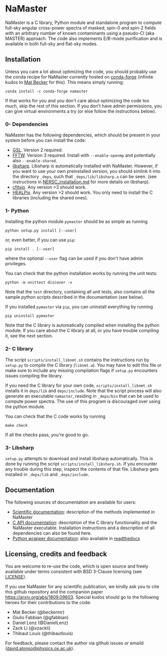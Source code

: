 # NaMaster

NaMaster is a C library, Python module and standalone program to compute full-sky angular cross-power spectra of masked, spin-0 and spin-2 fields with an arbitrary number of known contaminants using a pseudo-Cl (aka MASTER) approach. The code also implements E/B-mode purification and is available in both full-sky and flat-sky modes.


## Installation
Unless you care a lot about optimizing the code, you should probably use the conda recipe for NaMaster currently hosted on [conda-forge](https://anaconda.org/conda-forge/namaster) (infinite kudos to [Mat Becker](https://github.com/beckermr) for this). This means simply running:
```
conda install -c conda-forge namaster
```
If that works for you and you don't care about optimizing the code too much, skip the rest of this section. If you don't have admin permissions, you can give virtual environments a try (or else follow the instructions below).

### 0- Dependencies
NaMaster has the following dependencies, which should be present in your system before you can install the code:
* [GSL](https://www.gnu.org/software/gsl/). Version 2 required.
* [FFTW](http://www.fftw.org/). Version 3 required. Install with `--enable-openmp` and potentially also `--enable-shared`.
* [libsharp](https://github.com/Libsharp/libsharp). Libsharp is automatically installed with NaMaster. However, if you want to use your own preinstalled version, you should simlink it into the directory `_deps`, such that `_deps/lib/libsharp.a` can be seen. (see instructions in [NERSC_installation.md](NERSC_installation.md) for more details on libsharp).
* [cfitsio](https://heasarc.gsfc.nasa.gov/fitsio/). Any version >3 should work.
* [HEALPix](https://sourceforge.net/projects/healpix/). Any version >2 should work. You only need to install the C libraries (including the shared ones).

### 1- Python
Installing the python module `pymaster` should be as simple as running
```
python setup.py install [--user]
```
or, even better, if you can use `pip`:
```
pip install . [--user]
```
where the optional `--user` flag can be used if you don't have admin privileges.

You can check that the python installation works by running the unit tests:
```
python -m unittest discover -v
```
Note that the `test` directory, containing all unit tests, also contains all the sample python scripts described in the documentation (see below).

If you installed `pymaster` via `pip`, you can uninstall everything by running
```
pip uninstall pymaster
```

Note that the C library is automatically compiled when installing the python module. If you care about the C library at all, or you have trouble compiling it, see the next section.

### 2- C library
The script `scripts/install_libnmt.sh` contains the instructions run by `setup.py` to compile the C library (`libnmt.a`). You may have to edit this file or make sure to include any missing compilation flags if `setup.py` encounters issues compiling the library.

If you need the C library for your own code, `scripts/install_libnmt.sh` installs it in `deps/lib` and `deps/include`. Note that the script process will also generate an executable `namaster`, residing in `_deps/bin` that can be used to compute power spectra. The use of this program is discouraged over using the python module.

You can check that the C code works by running
```
make check
```
If all the checks pass, you're good to go.

### 3- Libsharp
`setup.py` attempts to download and install libsharp automatically. This is done by running the script `scripts/install_libsharp.sh`. If you encounter any trouble during this step, inspect the contents of that file. Libsharp gets installed in `_deps/lib` and `_deps/include`.


## Documentation 
The following sources of documentation are available for users:
* [Scientific documentation](doc/doc_scientific.pdf): description of the methods implemented in NaMaster
* [C API documentation](doc/doc_C_API.pdf): description of the C library functionality and the NaMaster executable. Installation instructions and a description of all dependencies can also be found here.
* [Python wrapper documentation](doc/build/html/index.html): also available in [readthedocs](http://namaster.readthedocs.io/en/latest/)


## Licensing, credits and feedback
You are welcome to re-use the code, which is open source and freely available under terms consistent with BSD 3-Clause licensing (see [LICENSE](LICENSE)).

If you use NaMaster for any scientific publication, we kindly ask you to cite this github repository and the companion paper https://arxiv.org/abs/1809.09603. Special kudos should go to the following heroes for their contributions to the code:
- Mat Becker (@beckermr)
- Giulio Fabbian (@gfabbian)
- Daniel Lenz (@DanielLenz)
- Zack Li (@xzackli)
- Thibaut Louis (@thibautlouis)

For feedback, please contact the author via github issues or emaild (david.alonso@physics.ox.ac.uk).

